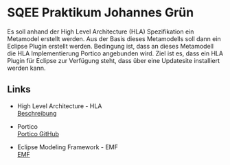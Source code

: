 # SQEE Praktikum Johannes Grün

Es soll anhand der High Level Architecture (HLA) Spezifikation ein Metamodel erstellt werden. Aus der Basis dieses Metamodells soll dann ein Eclipse Plugin erstellt werden. Bedingung ist, dass an dieses Metamodell die HLA Implementierung Portico angebunden wird. Ziel ist es, dass ein HLA Plugin für Eclipse zur Verfügung steht, dass über eine Updatesite installiert werden kann.

## Links
* High Level Architecture - HLA  
[Beschreibung](http://www.strassburger-online.de/papers/ASIM97Dortmund.pdf)

* Portico  
[Portico GitHub](https://github.com/openlvc/portico)

* Eclipse Modeling Framework - EMF  
[EMF](https://www.eclipse.org/modeling/emf/)
